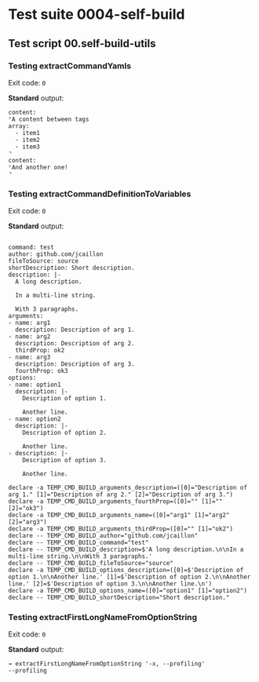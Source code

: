 # Test suite 0004-self-build

## Test script 00.self-build-utils

### Testing extractCommandYamls

Exit code: `0`

**Standard** output:

```plaintext
content:
⌜A content between tags
array:
  - item1
  - item2
  - item3
⌝
content:
⌜And another one!
⌝
```

### Testing extractCommandDefinitionToVariables

Exit code: `0`

**Standard** output:

```plaintext

command: test
author: github.com/jcaillon
fileToSource: source
shortDescription: Short description.
description: |-
  A long description.

  In a multi-line string.

  With 3 paragraphs.
arguments:
- name: arg1
  description: Description of arg 1.
- name: arg2
  description: Description of arg 2.
  thirdProp: ok2
- name: arg3
  description: Description of arg 3.
  fourthProp: ok3
options:
- name: option1
  description: |-
    Description of option 1.

    Another line.
- name: option2
  description: |-
    Description of option 2.

    Another line.
- description: |-
    Description of option 3.

    Another line.

declare -a TEMP_CMD_BUILD_arguments_description=([0]="Description of arg 1." [1]="Description of arg 2." [2]="Description of arg 3.")
declare -a TEMP_CMD_BUILD_arguments_fourthProp=([0]="" [1]="" [2]="ok3")
declare -a TEMP_CMD_BUILD_arguments_name=([0]="arg1" [1]="arg2" [2]="arg3")
declare -a TEMP_CMD_BUILD_arguments_thirdProp=([0]="" [1]="ok2")
declare -- TEMP_CMD_BUILD_author="github.com/jcaillon"
declare -- TEMP_CMD_BUILD_command="test"
declare -- TEMP_CMD_BUILD_description=$'A long description.\n\nIn a multi-line string.\n\nWith 3 paragraphs.'
declare -- TEMP_CMD_BUILD_fileToSource="source"
declare -a TEMP_CMD_BUILD_options_description=([0]=$'Description of option 1.\n\nAnother line.' [1]=$'Description of option 2.\n\nAnother line.' [2]=$'Description of option 3.\n\nAnother line.\n')
declare -a TEMP_CMD_BUILD_options_name=([0]="option1" [1]="option2")
declare -- TEMP_CMD_BUILD_shortDescription="Short description."
```

### Testing extractFirstLongNameFromOptionString

Exit code: `0`

**Standard** output:

```plaintext
→ extractFirstLongNameFromOptionString '-x, --profiling'
--profiling
```

